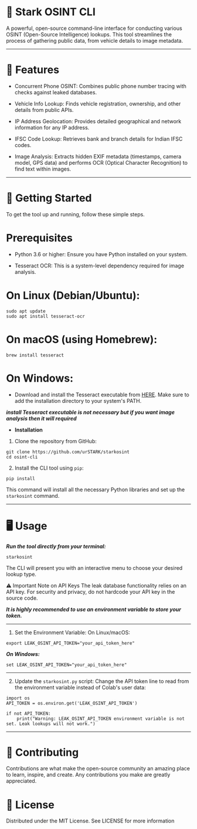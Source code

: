 # 🔎 Stark OSINT CLI
<!-- This image placeholder will be replaced with a cool banner once you have one! -->

<!--![Stark OSINT CLI Banner]-->

A powerful, open-source command-line interface for conducting various OSINT (Open-Source Intelligence) lookups. This tool streamlines the process of gathering public data, from vehicle details to image metadata.

___


# 🌟 Features

- Concurrent Phone OSINT: Combines public phone number tracing with checks against leaked databases.

- Vehicle Info Lookup: Finds vehicle registration, ownership, and other details from public APIs.

- IP Address Geolocation: Provides detailed geographical and network information for any IP address.

- IFSC Code Lookup: Retrieves bank and branch details for Indian IFSC codes.

- Image Analysis: Extracts hidden EXIF metadata (timestamps, camera model, GPS data) and performs OCR (Optical Character Recognition) to find text within images.

___

# 🚀 Getting Started

To get the tool up and running, follow these simple steps.

# Prerequisites
- Python 3.6 or higher: Ensure you have Python installed on your system.

- Tesseract OCR: This is a system-level dependency required for image analysis.
  

# On Linux (Debian/Ubuntu):

```
sudo apt update
sudo apt install tesseract-ocr
```

# On macOS (using Homebrew):

```
brew install tesseract
```

# On Windows:

- Download and install the Tesseract executable from [HERE](https://tesseract-ocr.github.io/tessdoc/Downloads.html). Make sure to add the installation directory to your system's PATH.

***install Tesseract executable is not necessary but if you want image analysis then it will required***
- **Installation**

1. Clone the repository from GitHub:

```
git clone https://github.com/urSTARK/starkosint
cd osint-cli
```

2. Install the CLI tool using `pip`:

```
pip install 
```

This command will install all the necessary Python libraries and set up the `starkosint` command.

___

# 🖥️ Usage
***Run the tool directly from your terminal:***

```
starkosint
```

The CLI will present you with an interactive menu to choose your desired lookup type.

⚠️ Important Note on API Keys
The leak database functionality relies on an API key. For security and privacy, do not hardcode your API key in the source code.

***It is highly recommended to use an environment variable to store your token.***

___

1. Set the Environment Variable:
On Linux/macOS:

```
export LEAK_OSINT_API_TOKEN="your_api_token_here"
```

***On Windows:***

```
set LEAK_OSINT_API_TOKEN="your_api_token_here"
```

---

2. Update the `starkosint.py` script:
Change the API token line to read from the environment variable instead of Colab's user data:

```
import os
API_TOKEN = os.environ.get('LEAK_OSINT_API_TOKEN')

if not API_TOKEN:
    print("Warning: LEAK_OSINT_API_TOKEN environment variable is not set. Leak lookups will not work.")
```
___

# 🤝 Contributing
Contributions are what make the open-source community an amazing place to learn, inspire, and create. Any contributions you make are greatly appreciated.

# 📄 License
Distributed under the MIT License. See LICENSE for more information
